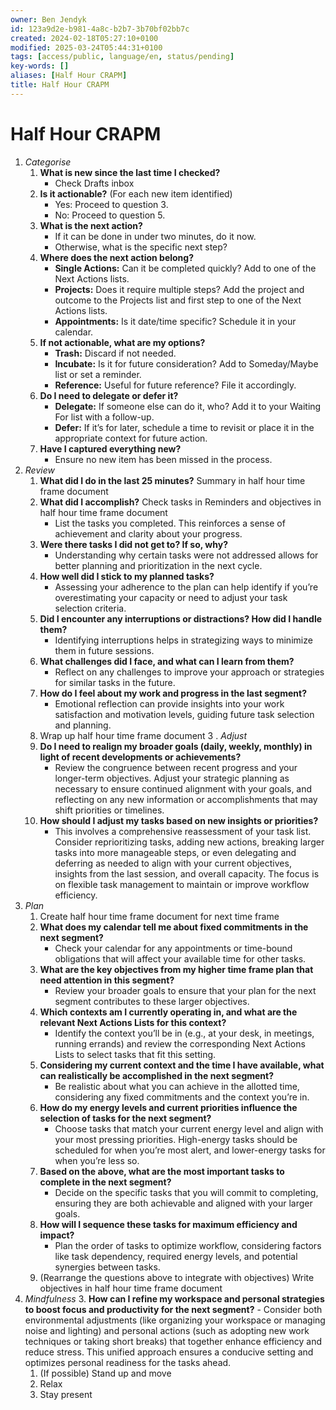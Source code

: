 ```yaml
---
owner: Ben Jendyk
id: 123a9d2e-b981-4a8c-b2b7-3b70bf02bb7c
created: 2024-02-18T05:27:10+0100
modified: 2025-03-24T05:44:31+0100
tags: [access/public, language/en, status/pending]
key-words: []
aliases: [Half Hour CRAPM]
title: Half Hour CRAPM
---
```


# Half Hour CRAPM

1. *Categorise*
	1. **What is new since the last time I checked?**
		 - Check Drafts inbox
	2. **Is it actionable?** (For each new item identified)
		 - Yes: Proceed to question 3.
		 - No: Proceed to question 5.
	3. **What is the next action?**
		 - If it can be done in under two minutes, do it now.
		 - Otherwise, what is the specific next step?
	4. **Where does the next action belong?**
		 - **Single Actions:** Can it be completed quickly? Add to one of the Next Actions lists.
		 - **Projects:** Does it require multiple steps? Add the project and outcome to the Projects list and first step to one of the Next Actions lists.
		 - **Appointments:** Is it date/time specific? Schedule it in your calendar.
	5. **If not actionable, what are my options?**
		 - **Trash:** Discard if not needed.
		 - **Incubate:** Is it for future consideration? Add to Someday/Maybe list or set a reminder.
		 - **Reference:** Useful for future reference? File it accordingly.
	6. **Do I need to delegate or defer it?**
		 - **Delegate:** If someone else can do it, who? Add it to your Waiting For list with a follow-up.
		 - **Defer:** If it’s for later, schedule a time to revisit or place it in the appropriate context for future action.
	7. **Have I captured everything new?**
		 - Ensure no new item has been missed in the process.
2. *Review*
	1. **What did I do in the last 25 minutes?** Summary in half hour time frame document
	2. **What did I accomplish?** Check tasks in Reminders and objectives in half hour time frame document
		- List the tasks you completed. This reinforces a sense of achievement and clarity about your progress.
	3. **Were there tasks I did not get to? If so, why?**
		- Understanding why certain tasks were not addressed allows for better planning and prioritization in the next cycle.
	4. **How well did I stick to my planned tasks?**
		- Assessing your adherence to the plan can help identify if you’re overestimating your capacity or need to adjust your task selection criteria.
	5. **Did I encounter any interruptions or distractions? How did I handle them?**
		- Identifying interruptions helps in strategizing ways to minimize them in future sessions.
	6. **What challenges did I face, and what can I learn from them?** 
		- Reflect on any challenges to improve your approach or strategies for similar tasks in the future.
	7. **How do I feel about my work and progress in the last segment?**
		- Emotional reflection can provide insights into your work satisfaction and motivation levels, guiding future task selection and planning.
	8. Wrap up half hour time frame document
3 . *Adjust*
	1. **Do I need to realign my broader goals (daily, weekly, monthly) in light of recent developments or achievements?**
		 - Review the congruence between recent progress and your longer-term objectives. Adjust your strategic planning as necessary to ensure continued alignment with your goals, and reflecting on any new information or accomplishments that may shift priorities or timelines.
	2. **How should I adjust my tasks based on new insights or priorities?**
		 - This involves a comprehensive reassessment of your task list. Consider reprioritizing tasks, adding new actions, breaking larger tasks into more manageable steps, or even delegating and deferring as needed to align with your current objectives, insights from the last session, and overall capacity. The focus is on flexible task management to maintain or improve workflow efficiency.
4. *Plan*
	1. Create half hour time frame document for next time frame
	2. **What does my calendar tell me about fixed commitments in the next segment?**
		- Check your calendar for any appointments or time-bound obligations that will affect your available time for other tasks.
	2. **What are the key objectives from my higher time frame plan that need attention in this segment?**
		- Review your broader goals to ensure that your plan for the next segment contributes to these larger objectives.
	3. **Which contexts am I currently operating in, and what are the relevant Next Actions Lists for this context?**
		- Identify the context you’ll be in (e.g., at your desk, in meetings, running errands) and review the corresponding Next Actions Lists to select tasks that fit this setting.
	4. **Considering my current context and the time I have available, what can realistically be accomplished in the next segment?**
		- Be realistic about what you can achieve in the allotted time, considering any fixed commitments and the context you’re in.
	5. **How do my energy levels and current priorities influence the selection of tasks for the next segment?**
		- Choose tasks that match your current energy level and align with your most pressing priorities. High-energy tasks should be scheduled for when you’re most alert, and lower-energy tasks for when you’re less so.
	6. **Based on the above, what are the most important tasks to complete in the next segment?**
		- Decide on the specific tasks that you will commit to completing, ensuring they are both achievable and aligned with your larger goals.
	7. **How will I sequence these tasks for maximum efficiency and impact?**
		- Plan the order of tasks to optimize workflow, considering factors like task dependency, required energy levels, and potential synergies between tasks.
	8. (Rearrange the questions above to integrate with objectives) Write objectives in half hour time frame document
5. *Mindfulness*
         3. **How can I refine my workspace and personal strategies to boost focus and productivity for the next segment?**
		 - Consider both environmental adjustments (like organizing your workspace or managing noise and lighting) and personal actions (such as adopting new work techniques or taking short breaks) that together enhance efficiency and reduce stress. This unified approach ensures a conducive setting and optimizes personal readiness for the tasks ahead.
	1. (If possible) Stand up and move
	2. Relax
	3. Stay present
